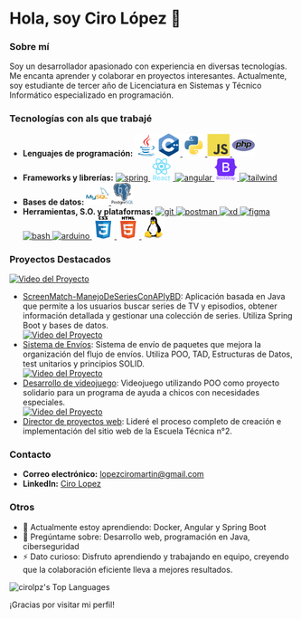 # Hola, soy Ciro López 👋

### Sobre mí
Soy un desarrollador apasionado con experiencia en diversas tecnologías. Me encanta aprender y colaborar en proyectos interesantes. Actualmente, soy estudiante de tercer año de Licenciatura en Sistemas y Técnico Informático especializado en programación.

### Tecnologías con als que trabajé
- **Lenguajes de programación:** <a href="https://www.java.com" target="_blank" rel="noreferrer"> <img src="https://raw.githubusercontent.com/devicons/devicon/master/icons/java/java-original.svg" alt="java" width="40" height="40"/><img src="https://raw.githubusercontent.com/devicons/devicon/master/icons/cplusplus/cplusplus-original.svg" alt="cplusplus" width="40" height="40"/> </a> <a href="https://www.w3schools.com/css/" target="_blank" rel="noreferrer"> <a href="https://www.python.org" target="_blank" rel="noreferrer"> <img src="https://raw.githubusercontent.com/devicons/devicon/master/icons/python/python-original.svg" alt="python" width="40" height="40"/> <a href="https://developer.mozilla.org/en-US/docs/Web/JavaScript" target="_blank" rel="noreferrer"> <img src="https://raw.githubusercontent.com/devicons/devicon/master/icons/javascript/javascript-original.svg" alt="javascript" width="40" height="40"/> </a> <a href="https://www.php.net" target="_blank" rel="noreferrer"> <img src="https://raw.githubusercontent.com/devicons/devicon/master/icons/php/php-original.svg" alt="php" width="40" height="40"/> </a>
- **Frameworks y librerías:** <a href="https://spring.io/" target="_blank" rel="noreferrer"> <img src="https://www.vectorlogo.zone/logos/springio/springio-icon.svg" alt="spring" width="40" height="40"/></a><a href="https://reactjs.org/" target="_blank" rel="noreferrer"> <img src="https://raw.githubusercontent.com/devicons/devicon/master/icons/react/react-original-wordmark.svg" alt="react" width="40" height="40"/></a><a href="https://angular.io" target="_blank" rel="noreferrer"> <img src="https://angular.io/assets/images/logos/angular/angular.svg" alt="angular" width="40" height="40"/></a><a href="https://getbootstrap.com" target="_blank" rel="noreferrer"> <img src="https://raw.githubusercontent.com/devicons/devicon/master/icons/bootstrap/bootstrap-plain-wordmark.svg" alt="bootstrap" width="40" height="40"/> </a> <a href="https://tailwindcss.com/" target="_blank" rel="noreferrer"> <img src="https://www.vectorlogo.zone/logos/tailwindcss/tailwindcss-icon.svg" alt="tailwind" width="40" height="40"/> </a> 
- **Bases de datos:**  <a href="https://www.mysql.com/" target="_blank" rel="noreferrer"> <img src="https://raw.githubusercontent.com/devicons/devicon/master/icons/mysql/mysql-original-wordmark.svg" alt="mysql" width="40" height="40"/> </a> <a href="https://www.postgresql.org" target="_blank" rel="noreferrer"> <img src="https://raw.githubusercontent.com/devicons/devicon/master/icons/postgresql/postgresql-original-wordmark.svg" alt="postgresql" width="40" height="40"/> </a>
- **Herramientas, S.O.  y plataformas:** <a href="https://git-scm.com/" target="_blank" rel="noreferrer"> <img src="https://www.vectorlogo.zone/logos/git-scm/git-scm-icon.svg" alt="git" width="40" height="40"/> </a> <a href="https://postman.com" target="_blank" rel="noreferrer"> <img src="https://www.vectorlogo.zone/logos/getpostman/getpostman-icon.svg" alt="postman" width="40" height="40"/> </a><a href="https://www.adobe.com/products/xd.html" target="_blank" rel="noreferrer"> <img src="https://helpx.adobe.com/content/dam/help/mnemonics/xd_app_RGB_2017.svg" alt="xd" width="40" height="40"/> </a> <a href="https://www.figma.com/" target="_blank" rel="noreferrer"> <img src="https://www.vectorlogo.zone/logos/figma/figma-icon.svg" alt="figma" width="40" height="40"/> </a> <a href="https://www.gnu.org/software/bash/" target="_blank" rel="noreferrer"> <img src="https://www.vectorlogo.zone/logos/gnu_bash/gnu_bash-icon.svg" alt="bash" width="40" height="40"/> </a>
 <a href="https://www.arduino.cc/" target="_blank" rel="noreferrer"> <img src="https://cdn.worldvectorlogo.com/logos/arduino-1.svg" alt="arduino" width="40" height="40"/> </a> <a href="https://www.w3schools.com/css/" target="_blank" rel="noreferrer"> <img src="https://raw.githubusercontent.com/devicons/devicon/master/icons/css3/css3-original-wordmark.svg" alt="css3" width="40" height="40"/> </a> <a href="https://www.w3.org/html/" target="_blank" rel="noreferrer"> <img src="https://raw.githubusercontent.com/devicons/devicon/master/icons/html5/html5-original-wordmark.svg" alt="html5" width="40" height="40"/> </a><a href="https://www.linux.org/" target="_blank" rel="noreferrer"> <img src="https://raw.githubusercontent.com/devicons/devicon/master/icons/linux/linux-original.svg" alt="linux" width="40" height="40"/> </a>


### Proyectos Destacados

[![Video del Proyecto](https://img.youtube.com/vi/OMiMnBaMZz0/maxresdefault.jpg)](https://www.youtube.com/watch?v=OMiMnBaMZz0)
- [ScreenMatch-ManejoDeSeriesConAPIyBD](https://github.com/cirolpz/ScreenMatch-ManejoDeSeriesConAPIyBD): Aplicación basada en Java que permite a los usuarios buscar series de TV y episodios, obtener información detallada y gestionar una colección de series. Utiliza Spring Boot y bases de datos.
  <br>
  [![Video del Proyecto](https://img.youtube.com/vi/VIDEO_ID/maxresdefault.jpg)](https://www.youtube.com/watch?v=VIDEO_ID)
- [Sistema de Envíos](enlace-al-proyecto): Sistema de envío de paquetes que mejora la organización del flujo de envíos. Utiliza POO, TAD, Estructuras de Datos, test unitarios y principios SOLID.
  <br>
  [![Video del Proyecto](https://img.youtube.com/vi/T1sufIcNDPY/maxresdefault.jpg)](https://youtu.be/watch?T1sufIcNDPY)
- [Desarrollo de videojuego](enlace-al-proyecto): Videojuego utilizando POO como proyecto solidario para un programa de ayuda a chicos con necesidades especiales.
  <br>
[![Video del Proyecto](https://img.youtube.com/vi/F9NmK5cMNkU/maxresdefault.jpg)](https://www.youtube.com/watch?v=F9NmK5cMNkU)
- [Director de proyectos web](enlace-al-proyecto): Lideré el proceso completo de creación e implementación del sitio web de la Escuela Técnica n°2.


### Contacto
- **Correo electrónico:** lopezciromartin@gmail.com
- **LinkedIn:** [Ciro Lopez](https://www.linkedin.com/in/ciro-lopez-835259184/)

### Otros
- 🌱 Actualmente estoy aprendiendo: Docker, Angular y Spring Boot
- 💬 Pregúntame sobre: Desarrollo web, programación en Java, ciberseguridad
- ⚡ Dato curioso: Disfruto aprendiendo y trabajando en equipo, creyendo que la colaboración eficiente lleva a mejores resultados.

![cirolpz's Top Languages](https://github-readme-stats.vercel.app/api/top-langs/?username=cirolpz&theme=gruvbox&show_icons=true&hide_border=true&layout=compact)



¡Gracias por visitar mi perfil!